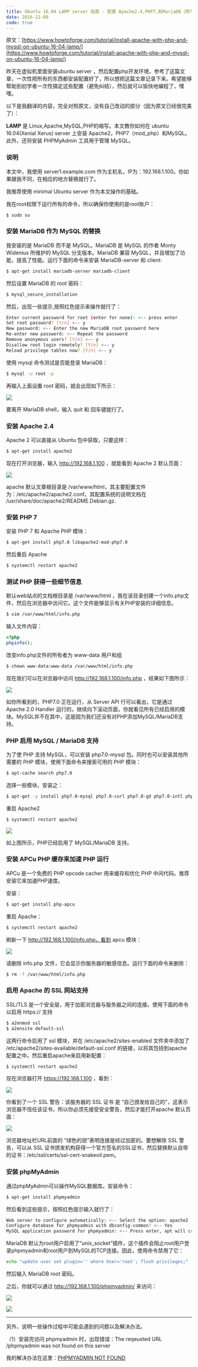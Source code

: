 ```yaml
---
title: Ubuntu 16.04 LAMP server 指南 - 配置 Apache2.4,PHP7,和MariaDB（而不是MySQL）
date: 2016-12-09
code: true
---
```


原文：[https://www.howtoforge.com/tutorial/install-apache-with-php-and-mysql-on-ubuntu-16-04-lamp/](https://www.howtoforge.com/tutorial/install-apache-with-php-and-mysql-on-ubuntu-16-04-lamp/)

昨天在虚拟机里面安装ubuntu server ，然后配置php开发环境，参考了这篇文章，一次性把所有的东西都安装配置好了，所以想把这篇文章记录下来。希望能够帮助到初学者一次性搞定这些配置（避免纠结），然后就可以愉快地编程了，嘿嘿。

以下是我翻译的内容，完全对照原文，没有自己改动的部分（因为原文已经很完美了）：

**LAMP** 是 Linux,Apache,MySQL,PHP的缩写。本文教你如何在 ubuntu 16.04(Xenial Xerus) server 上安装 Apache2，PHP7（mod_php）和MySQL。此外，还将安装 PHPMyAdmin 工具用于管理 MySQL。

### 说明
本文中，我使用 server1.example.com 作为主机名，IP为：192.168.1.100。你如果跟我不同，在相应的地方替换就行了。

我推荐使用 minimal Ubuntu server 作为本文操作的基础。

我在root权限下运行所有的命令，所以确保你使用的是root账户：
``` sh
$ sudo su
```

### 安装 MariaDB 作为 MySQL 的替换
我安装的是 MariaDB 而不是 MySQL。MariaDB 是 MySQL 的作者 Monty Widenius 所维护的 MySQL 分支版本。MariaDB 兼容 MySQL，并且增加了功能，提高了性能。运行下面的命令来安装 MariaDB-server 和 client:
``` sh
$ apt-get install mariadb-server mariadb-client
```
然后设置 MariaDB 的 root 密码：
``` sh
$ mysql_secure_installation
```
然后，出现一些提示,按照红色提示来操作就行了：
``` sh
Enter current password for root (enter for none): <-- press enter
Set root password? [Y/n] <-- y
New password: <-- Enter the new MariaDB root password here
Re-enter new password: <-- Repeat the password
Remove anonymous users? [Y/n] <-- y
Disallow root login remotely? [Y/n] <-- y
Reload privilege tables now? [Y/n] <-- y
```
使用 mysql 命令测试是否能登录 MariaDB：
``` sh
$ mysql -u root -p
```
 再输入上面设置 root 密码，就会出现如下所示：

![](https://images2015.cnblogs.com/blog/941616/201612/941616-20161209182512710-1592568295.png)

要离开 MariaDB shell，输入 quit 和 回车键就行了。

### 安装 Apache 2.4
Apache 2 可以直接从 Ubuntu 包中获取，只要这样：
``` sh
$ apt-get install apache2
```
现在打开浏览器，输入 http://192.168.1.100 ，就能看到 Apache 2 默认页面：

![](https://images2015.cnblogs.com/blog/941616/201612/941616-20161209182823679-1160699445.png)

apache 默认文章根目录是 /var/www/html，其主要配置文件为：/etc/apache2/apache2.conf。其配置系统的说明文档在 /usr/share/doc/apache2/README.Debian.gz.

### 安装 PHP 7
安装 PHP 7 和 Apache PHP 模块：
``` sh
$ apt-get install php7.0 libapache2-mod-php7.0
```
然后重启 Apache
``` sh
$ systemctl restart apache2
```

### 测试 PHP 获得一些细节信息
 默认web站点的文档根目录是 /var/www/html ，我在该目录创建一个info.php文件，然后在浏览器中访问它。这个文件能够显示有关PHP安装的详细信息。
``` sh
$ vim /var/www/html/info.php
```
输入文件内容：
``` php
<?php
phpinfo();
```
改变info.php文件的所有者为 www-data 用户和组
``` sh
$ chown www-data:www-data /var/www/html/info.php
```
现在我们可以在浏览器中访问 http://192.168.1.100/info.php ，结果如下图所示：

![](https://images2015.cnblogs.com/blog/941616/201612/941616-20161209184720585-809940705.png)

如你所看到的，PHP7.0 正在运行，从 Server API 行可以看出，它是通过 Apache 2.0 Handler 运行的，继续向下滚动页面，你就看见所有已经启用的模块。MySQL并不在其中，这是因为我们还没有对PHP添加MySQL/MariaDB支持。

### PHP 启用 MySQL / MariaDB 支持
为了使 PHP 支持 MySQL，可以安装 php7.0-mysql 包。同时也可以安装其他所需要的 PHP 模块，使用下面命令来搜索可用的 PHP 模块：
``` sh
$ apt-cache search php7.0
```
选择一些模块，安装之：
``` sh
$ apt-get -y install php7.0-mysql php7.0-curl php7.0-gd php7.0-intl php-pear php-imagick php7.0-imap php7.0-mcrypt php-memcache  php7.0-pspell php7.0-recode php7.0-sqlite3 php7.0-tidy php7.0-xmlrpc php7.0-xsl php7.0-mbstring php-gettext
```
 重启 Apache2
``` sh
$ systemctl restart apache2
```
![](https://images2015.cnblogs.com/blog/941616/201612/941616-20161209190557179-563578384.png)

如上图所示，PHP已经启用了 MySQL/MariaDB 支持。

### 安装 APCu PHP 缓存来加速 PHP 运行
APCu 是一个免费的 PHP opcode cacher 用来缓存和优化 PHP 中间代码。推荐安装它来加速PHP速度。

安装：
``` sh
$ apt-get install php-apcu
```
重启 Apache：
``` sh
$ systemctl restart apache2
```
刷新一下 http://192.168.1.100/info.php，看到 apcu 模块：

![](https://images2015.cnblogs.com/blog/941616/201612/941616-20161209191033163-1143529792.png)

请删除 info.php 文件，它会显示你服务器的敏感信息。运行下面的命令来删除：
``` sh
$ rm -f /var/www/html/info.php
```
### 启用 Apache 的 SSL 网站支持
 SSL/TLS 是一个安全层，用于加密浏览器与服务器之间的连接。使用下面的命令以启用 https:// 支持
``` sh
$ a2enmod ssl
$ a2ensite default-ssl
```
这两行命令启用了 ssl 模块，并在 /etc/apache2/sites-enabled 文件夹中添加了 /etc/apache2/sites-available/default-ssl.conf 的链接，以将其包括到apache 配置之中。然后重启apache来启用新配置：
``` sh
$ systemctl restart apache2
```
现在浏览器打开 https://192.168.1.100 ，看到：

![](https://images2015.cnblogs.com/blog/941616/201612/941616-20161209191755616-43146619.png)

你看到了一个 SSL 警告：该服务器的 SSL 证书 是 “自己颁发给自己的”，这表示浏览器不信任该证书，所以你必须先接受安全警告，然后才能打开apache 默认页面：

![](https://images2015.cnblogs.com/blog/941616/201612/941616-20161209191955913-207794574.png)

浏览器地址栏URL前面的 “绿色的锁”表明连接是经过加密的。要想解除 SSL 警告，可以从 SSL 证书颁发机构获得一个官方签名的SSL证书，然后替换默认自带的证书：/etc/ssl/certs/ssl-cert-snakeoil.pem。

### 安装 phpMyAdmin
通过phpMyAdmin可以操作MySQL数据库。安装命令：
``` sh
$ apt-get install phpmyadmin
```
然后看到这些提示，按照红色提示输入就行了：
``` sh
Web server to configure automatically: <-- Select the option: apache2
Configure database for phpmyadmin with dbconfig-common? <-- Yes
MySQL application password for phpmyadmin: <-- Press enter, apt will create a random password automatically.
```
MariaDB 默认为root用户启用了“unix_socket”插件，这个插件会阻止root用户登录phpmyadmin和root用户到MySQL的TCP连接。因此，使用命令禁用了它：

``` sh
echo "update user set plugin='' where User='root'; flush privileges;" | mysql -u root -p mysql
```
然后输入 MariaDB root 密码。

之后，你就可以通过 http://192.168.1.100/phpmyadmin/ 来访问：

![](https://images2015.cnblogs.com/blog/941616/201612/941616-20161209192856772-78104055.png)

![](https://images2015.cnblogs.com/blog/941616/201612/941616-20161209192906351-426799837.png)

---

另外，说明一些操作过程中可能会遇到的问题以及解决办法。

（1）安装完访问 phpmyadmin 时，出现错误：The reqeusted URL /phpmyadmin was not found on this server

我的解决办法在这里：[PHPMYADMIN NOT FOUND](phpmyadmin-not-found.md)